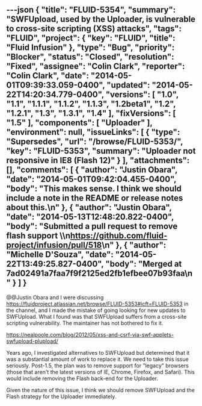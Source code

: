 ---json
{
  "title": "FLUID-5354",
  "summary": "SWFUpload, used by the Uploader, is vulnerable to cross-site scripting (XSS) attacks",
  "tags": "FLUID",
  "project": {
    "key": "FLUID",
    "title": "Fluid Infusion"
  },
  "type": "Bug",
  "priority": "Blocker",
  "status": "Closed",
  "resolution": "Fixed",
  "assignee": "Colin Clark",
  "reporter": "Colin Clark",
  "date": "2014-05-01T09:39:33.059-0400",
  "updated": "2014-05-22T14:20:34.779-0400",
  "versions": [
    "1.0",
    "1.1",
    "1.1.1",
    "1.1.2",
    "1.1.3",
    "1.2beta1",
    "1.2",
    "1.2.1",
    "1.3",
    "1.3.1",
    "1.4"
  ],
  "fixVersions": [
    "1.5"
  ],
  "components": [
    "Uploader"
  ],
  "environment": null,
  "issueLinks": [
    {
      "type": "Supersedes",
      "url": "/browse/FLUID-5353/",
      "key": "FLUID-5353",
      "summary": "Uploader not responsive in IE8 (Flash 12)"
    }
  ],
  "attachments": [],
  "comments": [
    {
      "author": "Justin Obara",
      "date": "2014-05-01T09:42:04.455-0400",
      "body": "This makes sense. I think we should include a note in the README or release notes about this.\n"
    },
    {
      "author": "Justin Obara",
      "date": "2014-05-13T12:48:20.822-0400",
      "body": "Submitted a pull request to remove flash support \\\n<https://github.com/fluid-project/infusion/pull/518>\n"
    },
    {
      "author": "Michelle D'Souza",
      "date": "2014-05-22T13:49:25.827-0400",
      "body": "Merged at 7ad02491a7faa7f9f2125ed2fb1efbee07b93faa\n"
    }
  ]
}
---
@@Justin Obara and I were discussing <https://fluidproject.atlassian.net/browse/FLUID-5353#icft=FLUID-5353> in the channel, and I made the mistake of going looking for new updates to SWFUpload. What I found was that SWFUpload suffers from a cross-site scripting vulnerability. The maintainer has not bothered to fix it.

<https://nealpoole.com/blog/2012/05/xss-and-csrf-via-swf-applets-swfupload-plupload/>

Years ago, I investigated alternatives to SWFUpload but determined that it was a substantial amount of work to replace it. We need to take this issue seriously. Post-1.5, the plan was to remove support for "legacy" browsers (those that aren't the latest versions of IE, Chrome, Firefox, and Safari). This would include removing the Flash back-end for the Uploader.

Given the nature of this issue, I think we should remove SWFUpload and the Flash strategy for the Uploader immediately.

        